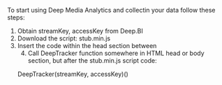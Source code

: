 To start using Deep Media Analytics and collectin your data follow these steps:

1. Obtain streamKey, accessKey from Deep.BI
2. Download the script: stub.min.js
3. Insert the code within the head section between <script> tag:

<script type="text/javascript">
  //here goes the code from stub.min.js
</script>


4. Call DeepTracker function somewhere in HTML head or body section, but after the stub.min.js script code:

DeepTracker(streamKey, accessKey)()